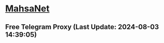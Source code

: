 
# [MahsaNet](https://t.me/mahsa_net)
## Free Telegram Proxy (Last Update: 2024-08-03 14:39:05)

    